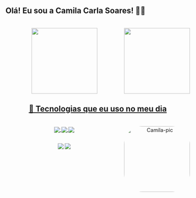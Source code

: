 ## Olá! Eu sou a Camila Carla Soares! 🙋‍♀️
<br>

<div align="center">
<div>
    <a href="https://github.com/CamilaCSoares">
    <img height="180em" src="https://github-readme-stats.vercel.app/api?username=CamilaCSoares&show_icons=true&theme=dracula&include_all_commits=true&count_private=true"/>
    <img height="180em" align="right" src="https://github-readme-stats.vercel.app/api/top-langs/?username=CamilaCSoares&layout=compact&langs_count=7&theme=dracula"/>
</dic>
</div>
        
## 🧰 Tecnologias que eu uso no meu dia
<br>
<img align="right" alt="Camila-pic" height="180" style="border-radius:50px;" src="https://picrew.me/shareImg/org/202205/338224_U1Pm3mZc.png">

<div style="display: inline_block">
    <img align="center" açt="HTML5" src="https://img.shields.io/badge/HTML5-E34F26?style=for-the-badge&logo=html5&logoColor=white">
    <img align="center" açt="CSS3" src="https://img.shields.io/badge/CSS3-1572B6?style=for-the-badge&logo=css3&logoColor=white">
    <img align="center" açt="JavaScript" src="https://img.shields.io/badge/JavaScript-323330?style=for-the-badge&logo=javascript&logoColor=F7DF1E">
</div>  

##
<div>
    <a href="https://linkedin.com/in/camila-carla-soares-092353232"><img src="https://img.shields.io/badge/LinkedIn-0077B5?style=for-the-badge&logo=linkedin&logoColor=white" target="_blank"><a><!--linkedin-->
    <a href="mailto:camilacarlasoaress@gmail.com"><img src="https://img.shields.io/badge/Gmail-D14836?style=for-the-badge&logo=gmail&logoColor=white" target="_blank"></a><!--Gmail-->
</div>
